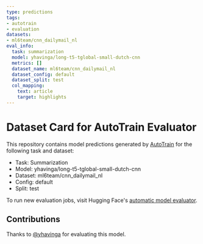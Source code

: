```yaml
---
type: predictions
tags:
- autotrain
- evaluation
datasets:
- ml6team/cnn_dailymail_nl
eval_info:
  task: summarization
  model: yhavinga/long-t5-tglobal-small-dutch-cnn
  metrics: []
  dataset_name: ml6team/cnn_dailymail_nl
  dataset_config: default
  dataset_split: test
  col_mapping:
    text: article
    target: highlights
---
```

# Dataset Card for AutoTrain Evaluator

This repository contains model predictions generated by [AutoTrain](https://huggingface.co/autotrain) for the following task and dataset:

* Task: Summarization
* Model: yhavinga/long-t5-tglobal-small-dutch-cnn
* Dataset: ml6team/cnn_dailymail_nl
* Config: default
* Split: test

To run new evaluation jobs, visit Hugging Face's [automatic model evaluator](https://huggingface.co/spaces/autoevaluate/model-evaluator).

## Contributions

Thanks to [@yhavinga](https://huggingface.co/yhavinga) for evaluating this model.